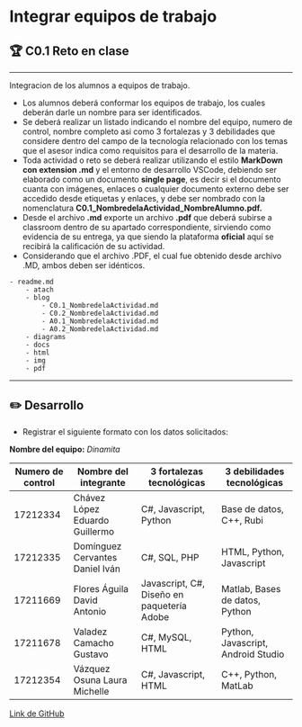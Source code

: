 # Integrar equipos de trabajo
## :trophy: C0.1 Reto en clase
____
Integracion de los alumnos a equipos de trabajo.
* Los alumnos deberá conformar los equipos de trabajo, los cuales deberán darle un nombre para ser identificados.
* Se deberá realizar un listado indicando el nombre del equipo, numero de control, nombre completo asi como 3 fortalezas y 3 debilidades que considere dentro del campo de la tecnología relacionado con los temas que el asesor indica como requisitos para el desarrollo de la materia.
* Toda actividad o reto se deberá realizar utilizando el estilo **MarkDown con extension .md** y el entorno de desarrollo VSCode, debiendo ser elaborado como un documento **single page**, es decir si el documento cuanta con imágenes, enlaces o cualquier documento externo debe ser accedido desde etiquetas y enlaces, y debe ser nombrado con la nomenclatura **C0.1_NombredelaActividad_NombreAlumno.pdf.**
* Desde el archivo **.md** exporte un archivo **.pdf** que deberá subirse a classroom dentro de su apartado correspondiente, sirviendo como evidencia de su entrega, ya que siendo la plataforma **oficial** aquí se recibirá la calificación de su actividad.
* Considerando que el archivo .PDF, el cual fue obtenido desde archivo .MD, ambos deben ser idénticos.
~~~
- readme.md
    - atach
    - blog
        - C0.1_NombredelaActividad.md
        - C0.2_NombredelaActividad.md
        - A0.1_NombredelaActividad.md
        - A0.2_NombredelaActividad.md
    - diagrams
    - docs
    - html
    - img
    - pdf   
~~~ 
___
## :pencil2: Desarrollo
* Registrar el siguiente formato con los datos solicitados:

**Nombre del equipo:** *Dinamita*

<table>
<thead>
<tr>
<th>Numero de control</th>
<th>Nombre del integrante</th>
<th>3 fortalezas tecnológicas</th>
<th>3 debilidades tecnológicas</th>
</tr>
</thead>
<tbody>
<tr>
<td>17212334</td>
<td>Chávez López Eduardo Guillermo</td>
<td>C#, Javascript, Python
</td>
<td>Base de datos, C++, Rubi
</td>
</tr>
<tr>
<td>17212335</td>
<td>Domínguez Cervantes Daniel Iván</td>
<td>C#, SQL, PHP</td>
<td>HTML, Python, Javascript</td>
</tr>
<tr>
<td>17211669</td>
<td>Flores Águila David Antonio</td>
<td>Javascript, C#, Diseño en paquetería Adobe
</td>
<td>Matlab, Bases de datos, Python
</td>
</tr>
<tr>
<td>17211678</td>
<td>Valadez Camacho Gustavo</td>
<td>C#, MySQL, HTML</td>
<td>Python, Javascript, Android Studio</td>
</tr>
<tr>
<td>17212354</td>
<td>Vázquez Osuna Laura Michelle</td>
<td>C#, Javascript, HTML
</td>
<td>C++, Python, MatLab
</td>
</tr>
</tbody>
</table>
<p><a
href="https://github.com/daivandz/Analisis-Avanzado-de-Software">Link de GitHub</a></p>
